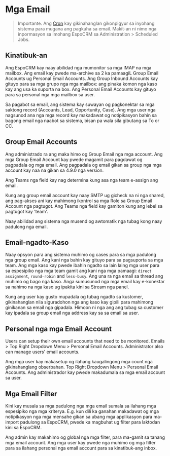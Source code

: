 # Mga Email

> Importante. Ang [Cron](https://github.com/espocrm/documentation/blob/master/administration/server-configuration.md#setup-a-crontab) kay gikinahanglan gikonpigyur sa inyohang sistema para mugana ang pagkuha sa email. Makit-an ni nimo nga inpormasyon sa imohang EspoCRM sa Administration > Scheduled Jobs.

## Kinatibuk-an

Ang EspoCRM kay naay abilidad nga mumonitor sa mga IMAP na mga mailbox. Ang email kay pwede ma-archive sa 2 ka pamaagiL Group Email Accounts ug Personal Email Accounts.
Ang Group Inbound Accounts kay gituyo para sa mga grupo nga mga mailbox: ang pinaka komon nga kaso kay ang usa ka suporta na box. Ang Personal Email Accounts kay gituyo para sa personal nga mga mailbox sa user.

Sa pagabot sa email, ang sistema kay suwayan og pagkonektar sa mga saktong record (Accounts, Lead, Opportunity, Case). Ang mga user nga nagsunod ana nga mga record kay makadawat og notipikasyon bahin sa bagong email nga naabot sa sistema, bisan pa wala sila gibutang sa To or CC.

## Group Email Accounts

Ang administrado ra ang maka himo og Group Email nga mga account. Ang mga Group Email Account kay pwede magamit para pagdawat og pagpadala og mga email. Ang pagpadala og email gikan sa group nga mga account kay naa na gikan sa 4.9.0 nga version.

Ang Teams nga field kay nag determina kung asa nga team e-assign ang email.

Kung ang group email account kay naay SMTP ug gicheck na ni nga shared, ang pag-akses ani kay mahimong ikontrol sa mga Role sa Group Email Account nga pagtugot. Ang Teams nga field kay gamiton kung ang lebel sa pagtugot kay 'team'.

Naay abilidad ang sistema nga musend og awtomatik nga tubag kong naay padulong nga email.

## Email-ngadto-Kaso

Naay opsyon para ang sistema muhimo og cases para sa mga padulong nga group email.
Ang kani nga bahin kay gituyo para sa pagsuporta sa mga team. Ang mga kaso kay pwede ibahin ngadto sa lain laing mga user para sa espesipiko nga mga team gamit ang kani nga mga pamaagi: `direct assignment`, `round-robin` and `less-busy`. Ang una ra nga email sa thread ang muhimo og bago nga kaso. Anga sumusunod nga mga email kay e-konektar sa nahimo na nga kaso ug ipakita kini sa Stream nga panel.

Kung ang user kay gusto mupadala og tubag ngadto sa kustomer, gikinahanglan nila siguradohon nga ang kaso kay gipili para mahimong ginikanan sa email nga gipadala. Himoon ni nga ang ang tubag sa customer kay ipadala sa group email nga address kay sa sa email sa user.

## Personal nga mga Email Account

Users can setup their own email accounts that need to be monitored. Emails > Top Right Dropdown Menu > Personal Email Accounts. Administrator also can manage users' email accounts.

Ang mga user kay makasetup og ilahang kaugalingong mga count nga gikinahanglang obserbahan. Top Right Dropdown Menu > Personal Email Accounts. Ang administrador kay pwede makadumala sa mga email account sa user.

## Mga Email Filter

Kini kay musala sa mga padulong nga mga email sumala sa ilahang mga espesipiko nga mga kriterya. E.g. kun dili ka ganahan makadawat og mga notipikasyon nga mga mensahe gikan sa ubang mga applikasyon para ma-import padulong sa EspoCRM, pwede ka magbuhat ug filter para laktodan kini sa EspoCRM.

Ang admin kay makahimo og global nga mga filter, para ma-gamit sa tanang mga email account. Ang mga user kay pwede nga muhimo og mga filter para sa ilahang personal nga email account para sa kinatibuk-ang inbox.
